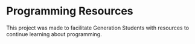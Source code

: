 # Programming Resources

This project was made to facilitate Generation Students with resources to continue learning about programming.



